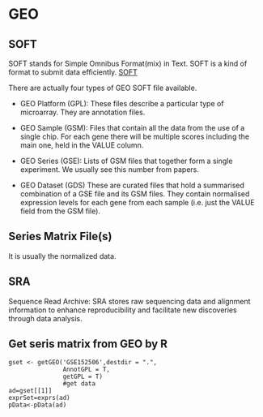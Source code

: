 # GEO

## SOFT
SOFT stands for Simple Omnibus Format(mix) in Text. SOFT is a kind of format to submit data efficiently. [SOFT](https://www.ncbi.nlm.nih.gov/geo/info/soft.html)

There are actually four types of GEO SOFT file available. 

- GEO Platform (GPL):
These files describe a particular type of microarray. They are annotation files.

- GEO Sample (GSM):
Files that contain all the data from the use of a single chip. For each gene there will be multiple scores including the main one, held in the VALUE column.

- GEO Series (GSE):
Lists of GSM files that together form a single experiment. We usually see this number from papers.

- GEO Dataset (GDS)
These are curated files that hold a summarised combination of a GSE file and its GSM files. They contain normalised expression levels for each gene from each sample (i.e. just the VALUE field from the GSM file).

## Series Matrix File(s)
It is usually the normalized data. 

## SRA
Sequence Read Archive: SRA stores raw sequencing data and alignment information to enhance reproducibility and facilitate new discoveries through data analysis.


## Get seris matrix from GEO by R
```{r}
gset <- getGEO('GSE152506',destdir = ".",
               AnnotGPL = T,
               getGPL = T)
               #get data
ad=gset[[1]]
exprSet=exprs(ad)
pData<-pData(ad)
```

